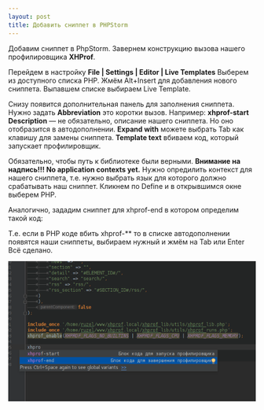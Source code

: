 ```yaml
---
layout: post
title: Добавить сниппет в PHPStorm
---
```


Добавим сниппет в PhpStorm. Завернем конструкцию вызова нашего профилировщика **XHProf**.

Перейдем в настройку **File | Settings | Editor | Live Templates**
Выберем из доступного списка PHP. Жмём Alt+Insert для добавления нового сниппета.
Выпавшем списке выбираем Live Template.

Снизу появится дополнительная панель для заполнения сниппета.
Нужно задать **Abbreviation** это коротки вызов. Например: **xhprof-start**
**Description** — не обязательно, описание нашего сниппета. Но оно отобразится в автодополнении.
**Expand with** можете выбрать Tab как клавишу для замены сниппета.
**Template text** вбиваем код, который запускает профилировщик.
<script src="https://gist.github.com/davletyarov/6c2f98d863a6ef40f7596143581d5ce5.js"></script>
Обязательно, чтобы путь к библиотеке были верными.
**Внимание на надпись!!! No application contexts yet.**
Нужно опредилить контекст для нашего сниппета, т.е. нужно выбрать язык для которого должно срабатывать наш сниппет. Кликнем по Define и в открывшимся окне выберем PHP.

Аналогично, зададим сниппет для xhprof-end в котором определим такой код:
<script src="https://gist.github.com/davletyarov/a455e4a7bcb328b896bf83b83e74938b.js"></script>
Т.е. если в PHP коде вбить xhprof-** то в списке автодополнении появятся наши сниппеты, выбираем нужный и жмём на Tab или Enter
Всё сделано.


![Рисунок автодополнения](/images/addlivetemplatesphpstrom.png)

